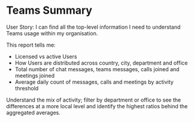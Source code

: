 # Teams Summary
User Story: I can find all the top-level information I need to understand Teams usage within my organisation.

This report tells me:

- Licensed vs active Users
- How Users are distributed across country, city, department and office
- Total number of chat messages, teams messages, calls joined and meetings joined
- Average daily count of messages, calls and meetings by activity threshold

Understand the mix of activity; filter by department or office to see the differences at a more local level and identify the highest ratios behind the aggregated averages. 
